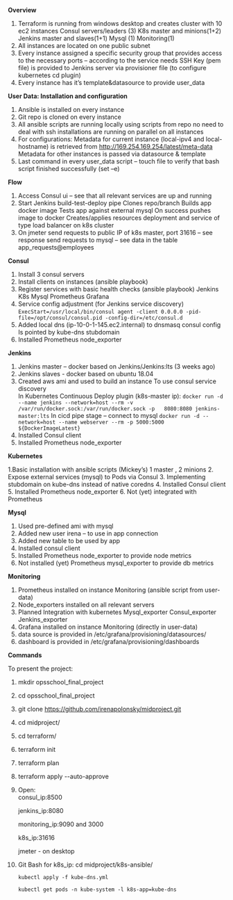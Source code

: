 **Overview**

1. Terraform is running from windows desktop and creates cluster with 10 ec2 instances
    Consul servers/leaders (3)
    K8s master and minions(1+2)
    Jenkins master and slaves(1+1)
    Mysql (1)
    Monitoring(1)
2. All instances are located on one public subnet 
3. Every instance assigned a specific security group that provides access to the necessary ports – according to the service needs
    SSH Key (pem file) is provided to Jenkins server via provisioner file (to configure kubernetes cd plugin) 
4. Every instance has it’s template&datasource to provide user_data

**User Data: Installation and configuration** 

1. Ansible is installed on every instance
2. Git repo is cloned on every instance
3. All ansible scripts are running locally using scripts from repo
        no need to deal with ssh
        installations are running on parallel on all instances  
4.  For configurations:
        Metadata for current instance (local-ipv4 and local-hostname) is retrieved from http://169.254.169.254/latest/meta-data
        Metadata for other instances is passed via datasource & template
5. Last command in every user_data script – touch file to verify that bash script finished successfully (set –e) 

**Flow**

1. Access Consul ui – see that all relevant services are up and running
2. Start Jenkins build-test-deploy pipe
        Clones repo/branch
        Builds app docker image
        Tests app against external mysql
        On success pushes image to docker
        Creates/applies resources deployment and service of type load balancer on k8s cluster
3. On jmeter 
        send requests to public IP of k8s master, port 31616 – see response
        send requests to mysql – see data in the table app_requests@employees 
        
**Consul**

1. Install 3 consul servers 
2. Install clients on instances (ansible playbook)
3. Register services with basic health checks (ansible playbook)
        Jenkins
        K8s
        Mysql
        Prometheus
        Grafana
4. Service config adjustment (for Jenkins service discovery)
    `ExecStart=/usr/local/bin/consul agent -client 0.0.0.0 -pid-file=/opt/consul/consul.pid -config-dir=/etc/consul.d`
5. Added local dns (ip-10-0-1-145.ec2.internal) to dnsmasq consul config  
    Is pointed by kube-dns stubdomain
6.  Installed Prometheus node_exporter 

**Jenkins**

1. Jenkins master – docker based on Jenkins/Jenkins:lts (3 weeks ago) 
2. Jenkins slaves - docker based on ubuntu 18.04
3. Created aws ami and used to build an instance
     To use consul service discovery  
        In Kubernetes Continuous Deploy plugin (k8s-master ip):
	        `docker run -d --name jenkins --network=host --rm -v /var/run/docker.sock:/var/run/docker.sock -p 	8080:8080 jenkins-master:lts` 
     In cicd pipe stage – connect to mysql
            `docker run -d --network=host --name webserver --rm -p 5000:5000 ${DockerImageLatest}`
4. Installed Consul client
5. Installed Prometheus node_exporter

**Kubernetes**

1.Basic installation with ansible scripts (Mickey’s)
    1 master , 2 minions
2. Expose external services (mysql) to Pods via Consul
3. Implementing stubdomain on kube-dns instead of native coredns
4. Installed Consul client 
5. Installed Prometheus node_exporter 
6. Not (yet) integrated with Prometheus

**Mysql**

1. Used pre-defined ami with mysql 
2. Added new user irena – to use in app connection
3. Added new table to be used by app
4. Installed consul client
5. Installed Prometheus node_exporter to provide node metrics
6. Not installed (yet) Prometheus mysql_exporter to provide db metrics 

**Monitoring**

1. Prometheus installed on instance Monitoring (ansible script from user-data)
2. Node_exporters installed on all relevant servers
3. Planned
    Integration with kubernetes
    Mysql_exporter
    Consul_exporter
    Jenkins_exporter
4. Grafana installed on instance Monitoring (directly in user-data)
5. data source is provided in /etc/grafana/provisioning/datasources/
6. dashboard is provided in /etc/grafana/provisioning/dashboards


**Commands**

To present the project:
1. mkdir opsschool_final_project
2. cd opsschool_final_project
3. git clone https://github.com/irenapolonsky/midproject.git
4. cd midproject/
6. cd terraform/
7. terraform init
8. terraform plan
9. terraform apply --auto-approve
10. Open:  
    consul_ip:8500
     
    jenkins_ip:8080
    
    monitoring_ip:9090 and 3000
    
    k8s_ip:31616
    
    jmeter - on desktop
    
11. Git Bash for k8s_ip:
    cd midproject/k8s-ansible/
    
    `kubectl apply -f kube-dns.yml`
    
    `kubectl get pods -n kube-system -l k8s-app=kube-dns`
